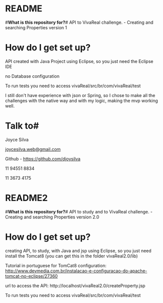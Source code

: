 # **README** #

#**What is this repository for?**#
API to VivaReal challenge. - Creating and searching Properties
version 1

# **How do I get set up?** #
API created with Java Project using Eclipse, so you just need the Eclipse IDE
 
no Database configuration

To run tests you need to access vivaReal/src/br/com/vivaReal/test

I still don't have experience with json or Spring, so I chose to make all the challenges with the native way and with my logic, making the mvp working well.

# **Talk to**#
Joyce Silva

joycesilva.web@gmail.com

Github - https://github.com/djoysilva

11 94551 8834

11 3673 4175


# **README2** #

#**What is this repository for?**#
API to study and to VivaReal challenge. - Creating and searching Properties
version 2.0

# **How do I get set up?** #

creating API, to study, with Java and jsp using Eclipse, so you just need install the Tomcat8 (you can get this in the folder vivaReal2.0/lib)

Tutorial in portuguese for TomCat8 configuration: http://www.devmedia.com.br/instalacao-e-configuracao-do-apache-tomcat-no-eclipse/27360

url to access the API: http://localhost/vivaReal2.0/createProperty.jsp

To run tests you need to access vivaReal/src/br/com/vivaReal/test
